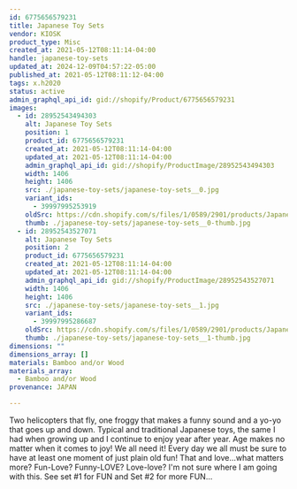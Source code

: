 ```yaml
---
id: 6775656579231
title: Japanese Toy Sets
vendor: KIOSK
product_type: Misc
created_at: 2021-05-12T08:11:14-04:00
handle: japanese-toy-sets
updated_at: 2024-12-09T04:57:22-05:00
published_at: 2021-05-12T08:11:12-04:00
tags: x.h2020
status: active
admin_graphql_api_id: gid://shopify/Product/6775656579231
images:
  - id: 28952543494303
    alt: Japanese Toy Sets
    position: 1
    product_id: 6775656579231
    created_at: 2021-05-12T08:11:14-04:00
    updated_at: 2021-05-12T08:11:14-04:00
    admin_graphql_api_id: gid://shopify/ProductImage/28952543494303
    width: 1406
    height: 1406
    src: ./japanese-toy-sets/japanese-toy-sets__0.jpg
    variant_ids:
      - 39997995253919
    oldSrc: https://cdn.shopify.com/s/files/1/0589/2901/products/JapaneseToys-Frog-Heli-Yoyo_b09fc6b9-442c-422a-9c4b-9c3fa39c17f3.jpg?v=1620821474
    thumb: ./japanese-toy-sets/japanese-toy-sets__0-thumb.jpg
  - id: 28952543527071
    alt: Japanese Toy Sets
    position: 2
    product_id: 6775656579231
    created_at: 2021-05-12T08:11:14-04:00
    updated_at: 2021-05-12T08:11:14-04:00
    admin_graphql_api_id: gid://shopify/ProductImage/28952543527071
    width: 1406
    height: 1406
    src: ./japanese-toy-sets/japanese-toy-sets__1.jpg
    variant_ids:
      - 39997995286687
    oldSrc: https://cdn.shopify.com/s/files/1/0589/2901/products/Japanese_Toys_-_Kendama-Balloon.jpg?v=1620821474
    thumb: ./japanese-toy-sets/japanese-toy-sets__1-thumb.jpg
dimensions: ""
dimensions_array: []
materials: Bamboo and/or Wood
materials_array:
  - Bamboo and/or Wood
provenance: JAPAN

---
```


Two helicopters that fly, one froggy that makes a funny sound and a yo-yo that goes up and down. Typical and traditional Japanese toys, the same I had when growing up and I continue to enjoy year after year. Age makes no matter when it comes to joy! We all need it! Every day we all must be sure to have at least one moment of just plain old fun! That and love...what matters more? Fun-Love? Funny-LOVE? Love-love? I'm not sure where I am going with this. See set #1 for FUN and Set #2 for more FUN...